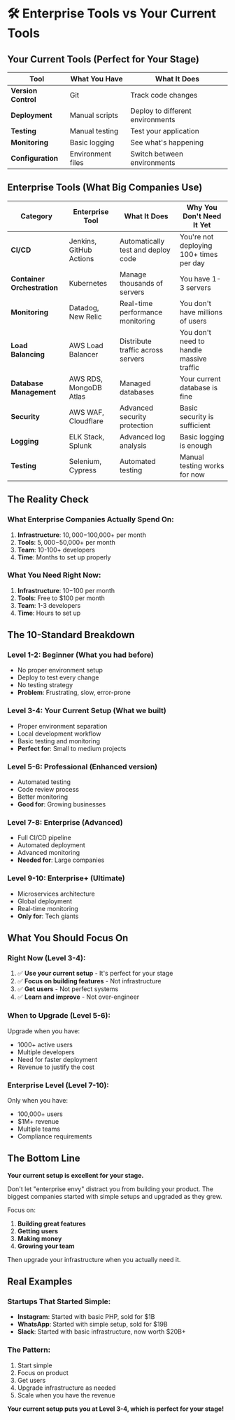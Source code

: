 # 🛠️ Enterprise Tools vs Your Current Tools

## Your Current Tools (Perfect for Your Stage)

| Tool | What You Have | What It Does |
|------|---------------|--------------|
| **Version Control** | Git | Track code changes |
| **Deployment** | Manual scripts | Deploy to different environments |
| **Testing** | Manual testing | Test your application |
| **Monitoring** | Basic logging | See what's happening |
| **Configuration** | Environment files | Switch between environments |

## Enterprise Tools (What Big Companies Use)

| Category | Enterprise Tool | What It Does | Why You Don't Need It Yet |
|----------|-----------------|--------------|---------------------------|
| **CI/CD** | Jenkins, GitHub Actions | Automatically test and deploy code | You're not deploying 100+ times per day |
| **Container Orchestration** | Kubernetes | Manage thousands of servers | You have 1-3 servers |
| **Monitoring** | Datadog, New Relic | Real-time performance monitoring | You don't have millions of users |
| **Load Balancing** | AWS Load Balancer | Distribute traffic across servers | You don't need to handle massive traffic |
| **Database Management** | AWS RDS, MongoDB Atlas | Managed databases | Your current database is fine |
| **Security** | AWS WAF, Cloudflare | Advanced security protection | Basic security is sufficient |
| **Logging** | ELK Stack, Splunk | Advanced log analysis | Basic logging is enough |
| **Testing** | Selenium, Cypress | Automated testing | Manual testing works for now |

## The Reality Check

### **What Enterprise Companies Actually Spend On:**

1. **Infrastructure**: $10,000-$100,000+ per month
2. **Tools**: $5,000-$50,000+ per month
3. **Team**: 10-100+ developers
4. **Time**: Months to set up properly

### **What You Need Right Now:**

1. **Infrastructure**: $10-$100 per month
2. **Tools**: Free to $100 per month
3. **Team**: 1-3 developers
4. **Time**: Hours to set up

## The 10-Standard Breakdown

### **Level 1-2: Beginner** (What you had before)
- No proper environment setup
- Deploy to test every change
- No testing strategy
- **Problem**: Frustrating, slow, error-prone

### **Level 3-4: Your Current Setup** (What we built)
- Proper environment separation
- Local development workflow
- Basic testing and monitoring
- **Perfect for**: Small to medium projects

### **Level 5-6: Professional** (Enhanced version)
- Automated testing
- Code review process
- Better monitoring
- **Good for**: Growing businesses

### **Level 7-8: Enterprise** (Advanced)
- Full CI/CD pipeline
- Automated deployment
- Advanced monitoring
- **Needed for**: Large companies

### **Level 9-10: Enterprise+** (Ultimate)
- Microservices architecture
- Global deployment
- Real-time monitoring
- **Only for**: Tech giants

## What You Should Focus On

### **Right Now (Level 3-4):**
1. ✅ **Use your current setup** - It's perfect for your stage
2. ✅ **Focus on building features** - Not infrastructure
3. ✅ **Get users** - Not perfect systems
4. ✅ **Learn and improve** - Not over-engineer

### **When to Upgrade (Level 5-6):**
Upgrade when you have:
- 1000+ active users
- Multiple developers
- Need for faster deployment
- Revenue to justify the cost

### **Enterprise Level (Level 7-10):**
Only when you have:
- 100,000+ users
- $1M+ revenue
- Multiple teams
- Compliance requirements

## The Bottom Line

**Your current setup is excellent for your stage.** 

Don't let "enterprise envy" distract you from building your product. The biggest companies started with simple setups and upgraded as they grew.

Focus on:
1. **Building great features**
2. **Getting users**
3. **Making money**
4. **Growing your team**

Then upgrade your infrastructure when you actually need it.

## Real Examples

### **Startups That Started Simple:**
- **Instagram**: Started with basic PHP, sold for $1B
- **WhatsApp**: Started with simple setup, sold for $19B
- **Slack**: Started with basic infrastructure, now worth $20B+

### **The Pattern:**
1. Start simple
2. Focus on product
3. Get users
4. Upgrade infrastructure as needed
5. Scale when you have the revenue

**Your current setup puts you at Level 3-4, which is perfect for your stage!**
